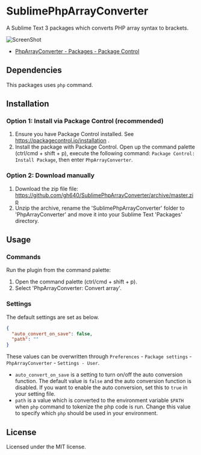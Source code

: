 # SublimePhpArrayConverter

A Sublime Text 3 packages which converts PHP array syntax to brackets.

![ScreenShot](https://raw.github.com/gh640/SublimePhpArrayConverter/master/assets/screenshot.gif)

- [PhpArrayConverter - Packages - Package Control](https://packagecontrol.io/packages/PhpArrayConverter)


## Dependencies

This packages uses `php` command.


## Installation

### Option 1: Install via Package Control (recommended)

1. Ensure you have Package Control installed. See https://packagecontrol.io/installation .
2. Install the package with Package Control. Open up the command palette (ctrl/cmd + shift + p), execute the following command: `Package Control: Install Package`, then enter `PhpArrayConverter`.

### Option 2: Download manually

1. Download the zip file file: https://github.com/gh640/SublimePhpArrayConverter/archive/master.zip
2. Unzip the archive, rename the 'SublimePhpArrayConverter' folder to 'PhpArrayConverter' and move it into your Sublime Text 'Packages' directory.


## Usage

### Commands

Run the plugin from the command palette:

1. Open the command palette (ctrl/cmd + shift + p).
2. Select 'PhpArrayConverter: Convert array'.

### Settings

The default settings are set as below.

```json
{
  "auto_convert_on_save": false,
  "path": ""
}
```

These values can be overwritten through `Preferences` - `Package settings` - `PhpArrayConverter` - `Settings - User`.

- `auto_convert_on_save` is a setting to turn on/off the auto conversion function. The default value is `false` and the auto conversion function is disabled. If you want to enable the auto conversion, set this to `true` in your setting file.
- `path` is a value which is converted to the environment variable `$PATH` when `php` command to tokenize the php code is run. Change this value to specify which `php` should be used in your environment.


## License

Licensed under the MIT license.
